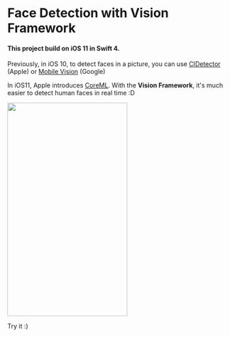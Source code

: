 # Face Detection with Vision Framework
#### This project build on iOS 11 in Swift 4.

Previously, in iOS 10, to detect faces in a picture, you can use [CIDetector](https://developer.apple.com/reference/coreimage/cidetector) (Apple)
or [Mobile Vision](https://developers.google.com/vision/face-detection-concepts) (Google)

In iOS11, Apple introduces [CoreML](https://developer.apple.com/documentation/coreml). With the **Vision Framework**, it's much easier to detect human faces in real time :D

<img src="https://github.com/Weijay/iOS/blob/master/AppleFaceDetection/resources/CameraMode.jpg" width="270" height="480" />

Try it :)

